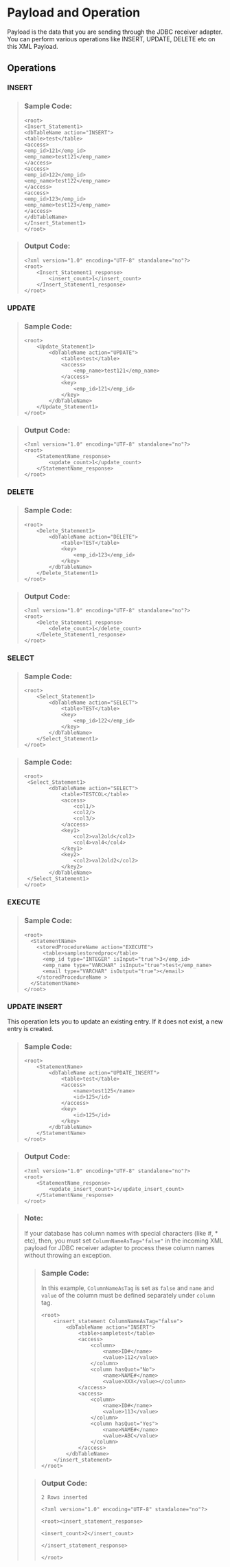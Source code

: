 <!-- loio71b20d4828da4df1a5c31b300cd88924 -->

# Payload and Operation

Payload is the data that you are sending through the JDBC receiver adapter. You can perform various operations like INSERT, UPDATE, DELETE etc on this XML Payload.



<a name="loio71b20d4828da4df1a5c31b300cd88924__section_zrq_wbz_4vb"/>

## Operations



### INSERT

> ### Sample Code:  
> ```
> <root>
> <Insert_Statement1>
> <dbTableName action="INSERT">
> <table>test</table>
> <access>
> <emp_id>121</emp_id>
> <emp_name>test121</emp_name>
> </access>
> <access>
> <emp_id>122</emp_id>
> <emp_name>test122</emp_name>
> </access>
> <access>
> <emp_id>123</emp_id>
> <emp_name>test123</emp_name>
> </access>
> </dbTableName>
> </Insert_Statement1>      
> </root>
> ```

> ### Output Code:  
> ```
> <?xml version="1.0" encoding="UTF-8" standalone="no"?>
> <root>
>     <Insert_Statement1_response>
>         <insert_count>1</insert_count>
>     </Insert_Statement1_response>
> </root>
> ```



### UPDATE

> ### Sample Code:  
> ```
> <root>
>     <Update_Statement1>
>         <dbTableName action="UPDATE">
>             <table>test</table>
>             <access>
>                 <emp_name>test121</emp_name>
>             </access>
>             <key>
>                 <emp_id>121</emp_id>
>             </key>
>         </dbTableName>
>     </Update_Statement1>
> </root>
> 
> ```

> ### Output Code:  
> ```
> <?xml version="1.0" encoding="UTF-8" standalone="no"?>
> <root>
>     <StatementName_response>
>         <update_count>1</update_count>
>     </StatementName_response>
> </root>
> 
> ```



### DELETE

> ### Sample Code:  
> ```
> <root>
>     <Delete_Statement1>
>         <dbTableName action="DELETE">
>             <table>TEST</table>
>             <key>
>                 <emp_id>123</emp_id>
>             </key>
>         </dbTableName>
>     </Delete_Statement1>
> </root>
> ```

> ### Output Code:  
> ```
> <?xml version="1.0" encoding="UTF-8" standalone="no"?>
> <root>
>     <Delete_Statement1_response>
>         <delete_count>1</delete_count>
>     </Delete_Statement1_response>
> </root>
> ```



### SELECT

> ### Sample Code:  
> ```
> <root>
>     <Select_Statement1>
>         <dbTableName action="SELECT">
>             <table>TEST</table>
>             <key>
>                 <emp_id>122</emp_id>
>             </key>
>         </dbTableName>
>     </Select_Statement1>
> </root>
> ```

> ### Sample Code:  
> ```
> <root>
>  <Select_Statement1>
>         <dbTableName action="SELECT">
>             <table>TESTCOL</table>
>             <access>
>                 <col1/>
>                 <col2/>
>                 <col3/>
>             </access>
>             <key1>
>                 <col2>val2old</col2>
>                 <col4>val4</col4>
>             </key1>
>             <key2>
>                 <col2>val2old2</col2>
>             </key2>
>         </dbTableName>
>  </Select_Statement1>
> </root>
> ```



### EXECUTE

> ### Sample Code:  
> ```
> <root>
>   <StatementName>
>     <storedProcedureName action="EXECUTE">
>       <table>samplestoredproc</table>
>       <emp_id type="INTEGER" isInput="true">3</emp_id>
>       <emp_name type="VARCHAR" isInput="true">test</emp_name>
>       <email type="VARCHAR" isOutput="true"></email>
>     </storedProcedureName >
>   </StatementName>
> </root>
> ```



### UPDATE INSERT

This operation lets you to update an existing entry. If it does not exist, a new entry is created.

> ### Sample Code:  
> ```
> <root>
>     <StatementName>
>         <dbTableName action="UPDATE_INSERT">
>             <table>test</table>
>             <access>
>                 <name>test125</name>
>                 <id>125</id>
>             </access>
>             <key>
>                 <id>125</id>
>             </key>
>         </dbTableName>
>     </StatementName>
> </root>
> ```

> ### Output Code:  
> ```
> <?xml version="1.0" encoding="UTF-8" standalone="no"?>
> <root>
>     <StatementName_response>
>         <update_insert_count>1</update_insert_count>
>     </StatementName_response>
> </root>
> ```

> ### Note:  
> If your database has column names with special characters \(like \#, \* etc\), then, you must set `ColumnNameAsTag="false"` in the incoming XML payload for JDBC receiver adapter to process these column names without throwing an exception.
> 
> > ### Sample Code:  
> > In this example, `ColumnNameAsTag` is set as `false` and `name` and `value` of the column must be defined separately under `column` tag.
> > 
> > ```
> > <root>
> >     <insert_statement ColumnNameAsTag="false">
> >         <dbTableName action="INSERT">
> >             <table>sampletest</table>
> >             <access>
> >                 <column>
> >                     <name>ID#</name>
> >                     <value>112</value>
> >                 </column>
> >                 <column hasQuot="No">
> >                     <name>NAME#</name>
> >                     <value>XXX</value></column>
> >             </access>
> >             <access>
> >                 <column>
> >                     <name>ID#</name>
> >                     <value>113</value>
> >                 </column>
> >                 <column hasQuot="Yes">
> >                     <name>NAME#</name>
> >                     <value>ABC</value>
> >                 </column>
> >             </access>
> >         </dbTableName>
> >     </insert_statement>
> > </root>
> > ```
> 
> > ### Output Code:  
> > ```
> > 2 Rows inserted
> > 
> > <?xml version="1.0" encoding="UTF-8" standalone="no"?>
> > 
> > <root><insert_statement_response>
> > 
> > <insert_count>2</insert_count>
> > 
> > </insert_statement_response>
> > 
> > </root>
> > ```

